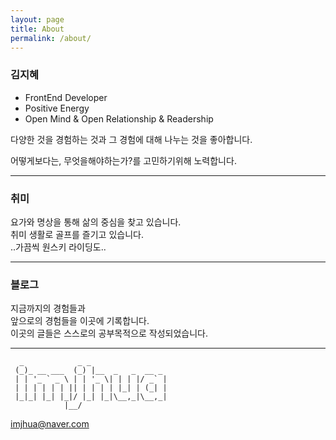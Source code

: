 ```yaml
---
layout: page
title: About
permalink: /about/
---
```


### 김지혜

- FrontEnd Developer
- Positive Energy
- Open Mind & Open Relationship & Readership

다양한 것을 경험하는 것과 그 경험에 대해 나누는 것을 좋아합니다.

어떻게보다는, 무엇을해야하는가?를 고민하기위해 노력합니다.

---

### 취미

요가와 명상을 통해
삶의 중심을 찾고 있습니다.  
취미 생활로 골프를 즐기고 있습니다.  
..가끔씩 원스키 라이딩도..

---

### 블로그

지금까지의 경험들과  
앞으로의 경험들을 이곳에 기록합니다.  
이곳의 글들은 스스로의 공부목적으로 작성되었습니다.

---

```
  _            _ _
 (_)_ __ ___  (_) |__  _   _  __ _
 | | '_ ` _ \ | | '_ \| | | |/ _` |
 | | | | | | || | | | | |_| | (_| |
 |_|_| |_| |_|/ |_| |_|\__,_|\__,_|
            |__/
```

[imjhua@naver.com](mailto:imjhua@naver.com)

